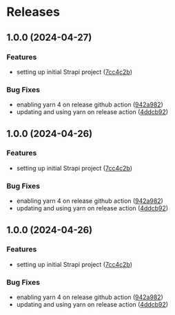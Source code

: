 # Releases

## 1.0.0 (2024-04-27)


### Features

* setting up initial Strapi project ([7cc4c2b](https://github.com/SalahAdDin/strapi-template/commit/7cc4c2b6407c9b13ba41562481392e048093949f))


### Bug Fixes

* enabling yarn 4 on release github action ([942a982](https://github.com/SalahAdDin/strapi-template/commit/942a98212e59215a07a48357ad6d32203a2cc79a))
* updating and using yarn on release action ([4ddcb92](https://github.com/SalahAdDin/strapi-template/commit/4ddcb92a6edc4067645364402e5b22ef5192cc4e))

## 1.0.0 (2024-04-26)


### Features

* setting up initial Strapi project ([7cc4c2b](https://github.com/SalahAdDin/strapi-template/commit/7cc4c2b6407c9b13ba41562481392e048093949f))


### Bug Fixes

* enabling yarn 4 on release github action ([942a982](https://github.com/SalahAdDin/strapi-template/commit/942a98212e59215a07a48357ad6d32203a2cc79a))
* updating and using yarn on release action ([4ddcb92](https://github.com/SalahAdDin/strapi-template/commit/4ddcb92a6edc4067645364402e5b22ef5192cc4e))

## 1.0.0 (2024-04-26)


### Features

* setting up initial Strapi project ([7cc4c2b](https://github.com/SalahAdDin/strapi-template/commit/7cc4c2b6407c9b13ba41562481392e048093949f))


### Bug Fixes

* enabling yarn 4 on release github action ([942a982](https://github.com/SalahAdDin/strapi-template/commit/942a98212e59215a07a48357ad6d32203a2cc79a))
* updating and using yarn on release action ([4ddcb92](https://github.com/SalahAdDin/strapi-template/commit/4ddcb92a6edc4067645364402e5b22ef5192cc4e))
